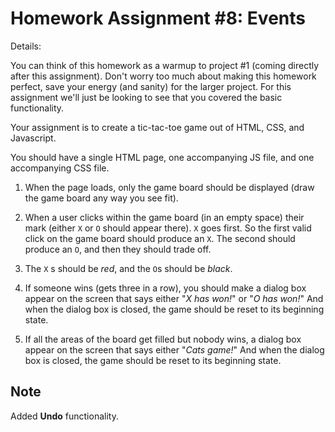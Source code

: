 # Homework Assignment #8: Events

Details:
 
You can think of this homework as a warmup to project #1 (coming directly after this assignment). Don't worry too much about making this homework perfect, save your energy (and sanity) for the larger project. For this assignment we'll just be looking to see that you covered the basic functionality.

Your assignment is to create a tic-tac-toe game out of HTML, CSS, and Javascript. 

You should have a single HTML page, one accompanying JS file, and one accompanying CSS file.

1. When the page loads, only the game board should be displayed (draw the game board any way you see fit).

2. When a user clicks within the game board (in an empty space) their mark (either `X` or `O` should appear there). `X` goes first. So the first valid click on the game board should produce an `X`. The second should produce an `O`, and then they should trade off.

3. The `X` s should be _red_, and the `O`s should be _black_.

4. If someone wins (gets three in a row), you should make a dialog box appear on the screen that says either "_X has won!_" or "_O has won!_" And when the dialog box is closed, the game should be reset to its beginning state.

5. If all the areas of the board get filled but nobody wins, a dialog box appear on the screen that says either "_Cats game!_" And when the dialog box is closed, the game should be reset to its beginning state.

## Note

Added __Undo__ functionality.
